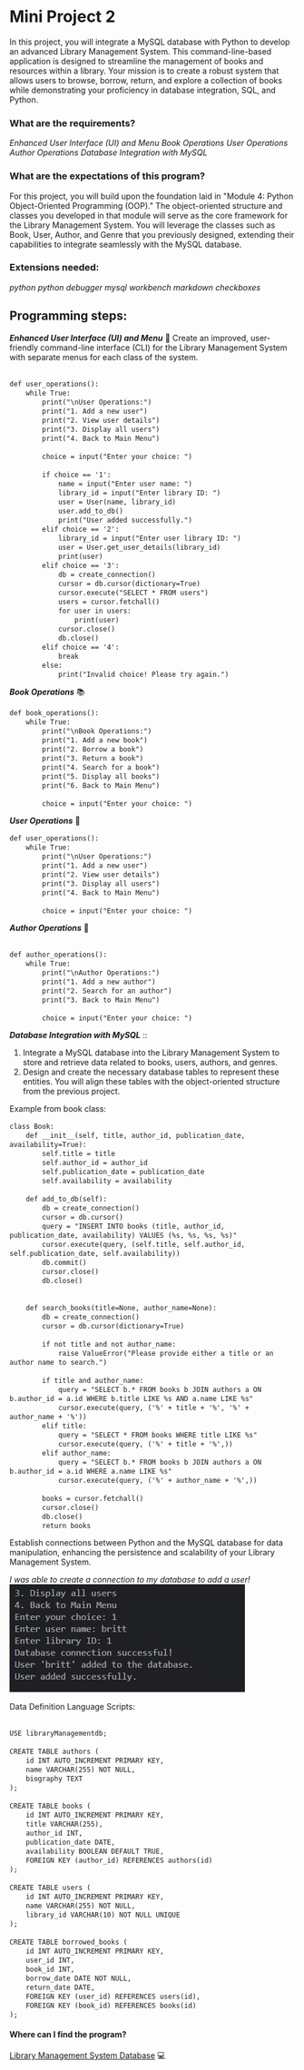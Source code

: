 # Mini Project 2

In this project, you will integrate a MySQL database with Python to develop an advanced Library Management System. This command-line-based application is designed to streamline the management of books and resources within a library. Your mission is to create a robust system that allows users to browse, borrow, return, and explore a collection of books while demonstrating your proficiency in database integration, SQL, and Python. 

### What are the requirements? 

*Enhanced User Interface (UI) and Menu*
*Book Operations*
*User Operations*
*Author Operations*
*Database Integration with MySQL*

### What are the expectations of this program?
For this project, you will build upon the foundation laid in "Module 4: Python Object-Oriented Programming (OOP)." The object-oriented structure and classes you developed in that module will serve as the core framework for the Library Management System. You will leverage the classes such as Book, User, Author, and Genre that you previously designed, extending their capabilities to integrate seamlessly with the MySQL database.

### Extensions needed:
*python*
*python debugger*
*mysql workbench*
*markdown checkboxes*

## Programming steps:

***Enhanced User Interface (UI) and Menu*** :handshake:	
Create an improved, user-friendly command-line interface (CLI) for the Library Management System with separate menus for each class of the system.

``` Example of Menu

def user_operations():
    while True:
        print("\nUser Operations:")
        print("1. Add a new user")
        print("2. View user details")
        print("3. Display all users")
        print("4. Back to Main Menu")

        choice = input("Enter your choice: ")

        if choice == '1':
            name = input("Enter user name: ")
            library_id = input("Enter library ID: ")
            user = User(name, library_id)
            user.add_to_db()
            print("User added successfully.")
        elif choice == '2':
            library_id = input("Enter user library ID: ")
            user = User.get_user_details(library_id)
            print(user)
        elif choice == '3':
            db = create_connection()
            cursor = db.cursor(dictionary=True)
            cursor.execute("SELECT * FROM users")
            users = cursor.fetchall()
            for user in users:
                print(user)
            cursor.close()
            db.close()
        elif choice == '4':
            break
        else:
            print("Invalid choice! Please try again.")
```


***Book Operations*** 	:books:

``` book menu 
def book_operations():
    while True:
        print("\nBook Operations:")
        print("1. Add a new book")
        print("2. Borrow a book")
        print("3. Return a book")
        print("4. Search for a book")
        print("5. Display all books")
        print("6. Back to Main Menu")

        choice = input("Enter your choice: ")
```


***User Operations***	:bust_in_silhouette: 

```user menu
def user_operations():
    while True:
        print("\nUser Operations:")
        print("1. Add a new user")
        print("2. View user details")
        print("3. Display all users")
        print("4. Back to Main Menu")

        choice = input("Enter your choice: ")
```

***Author Operations***  :pencil:


```author menu

def author_operations():
    while True:
        print("\nAuthor Operations:")
        print("1. Add a new author")
        print("2. Search for an author")
        print("3. Back to Main Menu")

        choice = input("Enter your choice: ")
```
***Database Integration with MySQL*** ::
1. Integrate a MySQL database into the Library Management System to store and retrieve data related to books, users, authors, and genres.
2. Design and create the necessary database tables to represent these entities. You will align these tables with the object-oriented structure from the previous project.  

Example from book class:
``` 
class Book:
    def __init__(self, title, author_id, publication_date, availability=True):
        self.title = title
        self.author_id = author_id
        self.publication_date = publication_date
        self.availability = availability

    def add_to_db(self):
        db = create_connection()
        cursor = db.cursor()
        query = "INSERT INTO books (title, author_id, publication_date, availability) VALUES (%s, %s, %s, %s)"
        cursor.execute(query, (self.title, self.author_id, self.publication_date, self.availability))
        db.commit()
        cursor.close()
        db.close()

   
    def search_books(title=None, author_name=None):
        db = create_connection()
        cursor = db.cursor(dictionary=True)

        if not title and not author_name:
            raise ValueError("Please provide either a title or an author name to search.")

        if title and author_name:
            query = "SELECT b.* FROM books b JOIN authors a ON b.author_id = a.id WHERE b.title LIKE %s AND a.name LIKE %s"
            cursor.execute(query, ('%' + title + '%', '%' + author_name + '%'))
        elif title:
            query = "SELECT * FROM books WHERE title LIKE %s"
            cursor.execute(query, ('%' + title + '%',))
        elif author_name:
            query = "SELECT b.* FROM books b JOIN authors a ON b.author_id = a.id WHERE a.name LIKE %s"
            cursor.execute(query, ('%' + author_name + '%',))

        books = cursor.fetchall()
        cursor.close()
        db.close()
        return books
```
Establish connections between Python and the MySQL database for data manipulation, enhancing the persistence and scalability of your Library Management System.

*I was able to create a connection to my database to add a user!*
![adding user to database](adduser.jpg)

Data Definition Language Scripts:
``` 

USE libraryManagementdb;

CREATE TABLE authors (
    id INT AUTO_INCREMENT PRIMARY KEY,
    name VARCHAR(255) NOT NULL,
    biography TEXT
);

CREATE TABLE books (
    id INT AUTO_INCREMENT PRIMARY KEY,
    title VARCHAR(255),
    author_id INT,
    publication_date DATE,
    availability BOOLEAN DEFAULT TRUE,
    FOREIGN KEY (author_id) REFERENCES authors(id)
);

CREATE TABLE users (
    id INT AUTO_INCREMENT PRIMARY KEY,
    name VARCHAR(255) NOT NULL,
    library_id VARCHAR(10) NOT NULL UNIQUE
);

CREATE TABLE borrowed_books (
    id INT AUTO_INCREMENT PRIMARY KEY,
    user_id INT,
    book_id INT,
    borrow_date DATE NOT NULL,
    return_date DATE,
    FOREIGN KEY (user_id) REFERENCES users(id),
    FOREIGN KEY (book_id) REFERENCES books(id)
);

```



#### Where can I find the program?
[Library Management System Database](https://github.com/brittmarie333/Library-Management-Database-Mini-Project.git) :computer:
